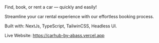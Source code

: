 Find, book, or rent a car — quickly and easily!

Streamline your car rental experience with our effortless booking process.

Built with: NextJs, TypeScript, TailwinCSS, Headless UI.

Live Website: https://carhub-by-abass.vercel.app

